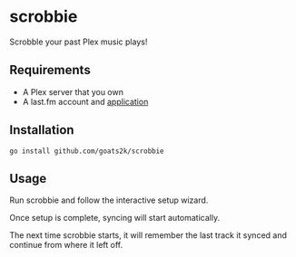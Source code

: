 # scrobbie
Scrobble your past Plex music plays!

## Requirements
- A Plex server that you own
- A last.fm account and [application](https://www.last.fm/api/account/create)

## Installation

```
go install github.com/goats2k/scrobbie
```

## Usage

Run scrobbie and follow the interactive setup wizard.

Once setup is complete, syncing will start automatically.

The next time scrobbie starts, it will remember the last track it synced and continue from where it left off.